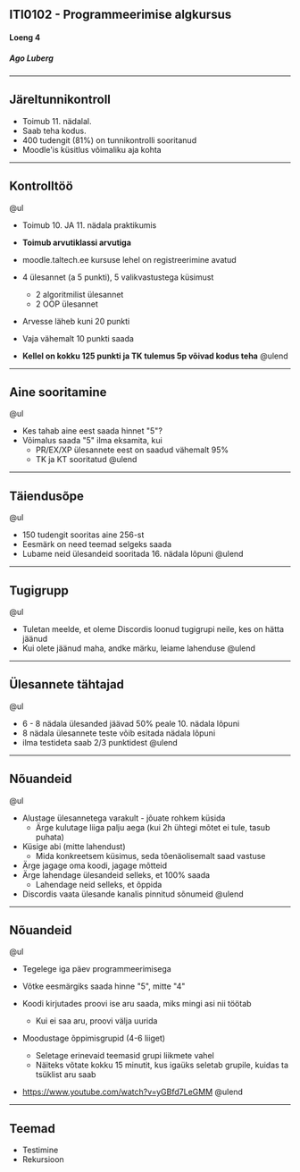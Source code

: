 ## ITI0102 - Programmeerimise algkursus
#### Loeng 4
##### Ago Luberg

---

## Järeltunnikontroll

- Toimub 11. nädalal.
- Saab teha kodus.
- 400 tudengit (81%) on tunnikontrolli sooritanud
- Moodle'is küsitlus võimaliku aja kohta

---

## Kontrolltöö

@ul
- Toimub 10. JA 11. nädala praktikumis
- **Toimub arvutiklassi arvutiga**
- moodle.taltech.ee kursuse lehel on registreerimine avatud
- 4 ülesannet (a 5 punkti), 5 valikvastustega küsimust

  - 2 algoritmilist ülesannet
  - 2 OOP ülesannet

- Arvesse läheb kuni 20 punkti
- Vaja vähemalt 10 punkti saada
- **Kellel on kokku 125 punkti ja TK tulemus 5p võivad kodus teha**
@ulend

---

## Aine sooritamine

@ul
- Kes tahab aine eest saada hinnet "5"?
- Võimalus saada "5" ilma eksamita, kui
  - PR/EX/XP ülesannete eest on saadud vähemalt 95%
  - TK ja KT sooritatud
@ulend

---

## Täiendusõpe

@ul
- 150 tudengit sooritas aine 256-st
- Eesmärk on need teemad selgeks saada
- Lubame neid ülesandeid sooritada 16. nädala lõpuni
@ulend

---

## Tugigrupp

@ul
- Tuletan meelde, et oleme Discordis loonud tugigrupi neile, kes on hätta jäänud
- Kui olete jäänud maha, andke märku, leiame lahenduse
@ulend

---

## Ülesannete tähtajad

@ul
- 6 - 8 nädala ülesanded jäävad 50% peale 10. nädala lõpuni
- 8 nädala ülesannete teste võib esitada nädala lõpuni
- ilma testideta saab 2/3 punktidest
@ulend

---

## Nõuandeid

@ul
- Alustage ülesannetega varakult - jõuate rohkem küsida
  - Ärge kulutage liiga palju aega (kui 2h ühtegi mõtet ei tule, tasub puhata)
- Küsige abi (mitte lahendust)
  - Mida konkreetsem küsimus, seda tõenäolisemalt saad vastuse
- Ärge jagage oma koodi, jagage mõtteid
- Ärge lahendage ülesandeid selleks, et 100% saada
  - Lahendage neid selleks, et õppida
- Discordis vaata ülesande kanalis pinnitud sõnumeid
@ulend

---

## Nõuandeid

@ul
- Tegelege iga päev programmeerimisega
- Võtke eesmärgiks saada hinne "5", mitte "4"
- Koodi kirjutades proovi ise aru saada, miks mingi asi nii töötab
  - Kui ei saa aru, proovi välja uurida
- Moodustage õppimisgrupid (4-6 liiget)
  - Seletage erinevaid teemasid grupi liikmete vahel
  - Näiteks võtate kokku 15 minutit, kus igaüks seletab grupile, kuidas ta tsüklist aru saab

- https://www.youtube.com/watch?v=yGBfd7LeGMM
@ulend

---

## Teemad

- Testimine
- Rekursioon
